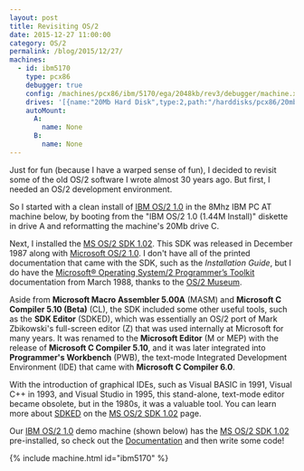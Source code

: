 ```yaml
---
layout: post
title: Revisiting OS/2
date: 2015-12-27 11:00:00
category: OS/2
permalink: /blog/2015/12/27/
machines:
  - id: ibm5170
    type: pcx86
    debugger: true
    config: /machines/pcx86/ibm/5170/ega/2048kb/rev3/debugger/machine.xml
    drives: '[{name:"20Mb Hard Disk",type:2,path:"/harddisks/pcx86/20mb/IBMOS210-EGA.json"}]'
    autoMount:
      A:
        name: None
      B:
        name: None
---
```


Just for fun (because I have a warped sense of fun), I decided to revisit some of the old OS/2 software I wrote
almost 30 years ago.  But first, I needed an OS/2 development environment.

So I started with a clean install of [IBM OS/2 1.0](/software/pcx86/sys/os2/ibm/1.0/) in the 8Mhz IBM PC AT machine
below, by booting from the "IBM OS/2 1.0 (1.44M Install)" diskette in drive A and reformatting the machine's 20Mb
drive C.

Next, I installed the [MS OS/2 SDK 1.02](/software/pcx86/sdk/os2/microsoft/1.02/).  This SDK was released
in December 1987 along with [Microsoft OS/2 1.0](/software/pcx86/sys/os2/microsoft/1.0/).  I don't have all of the
printed documentation that came with the SDK, such as the *Installation Guide*, but I do have the
[Microsoft® Operating System/2 Programmer’s Toolkit](/software/pcx86/sdk/os2/microsoft/1.02/#documents) documentation
from March 1988, thanks to the [OS/2 Museum](http://www.os2museum.com/wp/os2-history/os2-library/os2-1-x-programming/).

Aside from **Microsoft Macro Assembler 5.00A** (MASM) and **Microsoft C Compiler 5.10 (Beta)** (CL), the SDK
included some other useful tools, such as the **SDK Editor** (SDKED), which was essentially an OS/2 port of
Mark Zbikowski's full-screen editor (Z) that was used internally at Microsoft for many years.  It was renamed
to the **Microsoft Editor** (M or MEP) with the release of **Microsoft C Compiler 5.10**, and it was later integrated
into **Programmer's Workbench** (PWB), the text-mode Integrated Development Environment (IDE) that came with
**Microsoft C Compiler 6.0**.

With the introduction of graphical IDEs, such as Visual BASIC in 1991, Visual C++ in 1993, and Visual Studio in 1995,
this stand-alone, text-mode editor became obsolete, but in the 1980s, it was a valuable tool.  You can learn more
about [SDKED](/software/pcx86/sdk/os2/microsoft/1.02/#using-sdked) on the
[MS OS/2 SDK 1.02](/software/pcx86/sdk/os2/microsoft/1.02/) page.

Our [IBM OS/2 1.0](/software/pcx86/sys/os2/ibm/1.0/) demo machine (shown below) has the
[MS OS/2 SDK 1.02](/software/pcx86/sdk/os2/microsoft/1.02/) pre-installed, so check out the
[Documentation](/software/pcx86/sdk/os2/microsoft/1.02/#documents) and then write some code!

{% include machine.html id="ibm5170" %}
